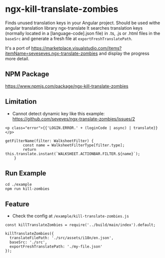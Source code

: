 # ngx-kill-translate-zombies

Finds unused translation keys in your Angular project. Should be used withe angular translation library ngx-translate It searches translation keys (normally located in a [language-code].json file) in .ts, .js or .html files in the `baseSrc` and generate a fresh file at `exportFreshTranslatePath`.

It's a port of https://marketplace.visualstudio.com/items?itemName=seveseves.ngx-translate-zombies and display the progress more detail.

## NPM Package

https://www.npmjs.com/package/ngx-kill-translate-zombies

## Limitation
- Cannot detect dynamic key like this example: https://github.com/seveves/ngx-translate-zombies/issues/2

```
<p class="error">{{'LOGIN.ERROR.' + (loginCode | async) | translate}}</p>
```

```
getFilterName(filter: WalksheetFilter) {
		const name = WalksheetFilterType[filter.type];
		return this.translate.instant(`WALKSHEET.ACTIONBAR.FILTER.${name}`);
	}
```

## Run Example

```
cd ./example
npm run kill-zombies
```

## Feature

- Check the config at `/example/kill-translate-zombies.js`

```
const killTranslateZombies = require('../build/main/index').default;

killTranslateZombies({
  translateFilePath: './src/assets/i18n/en.json',
  baseSrc: './src',
  exportFreshTranslatePath: './my-file.json'
});
```